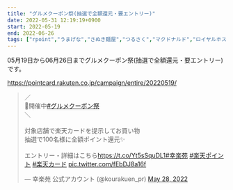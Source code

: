 ```yaml
---
title: "グルメクーポン祭(抽選で全額還元・要エントリー)"
date: 2022-05-31 12:19:19+0900
start: 2022-05-19
end: 2022-06-26
tags: ["rpoint","うまげな","さぬき麺屋","つるさく","マクドナルド","ロイヤルホスト","幸楽苑"]
---
```


05月19日から06月26日までグルメクーポン祭(抽選で全額還元・要エントリー)です。

https://pointcard.rakuten.co.jp/campaign/entire/20220519/

<blockquote class="twitter-tweet"><p lang="ja" dir="ltr">／<br>📣開催中<a href="https://twitter.com/hashtag/%E3%82%B0%E3%83%AB%E3%83%A1%E3%82%AF%E3%83%BC%E3%83%9D%E3%83%B3%E7%A5%AD?src=hash&amp;ref_src=twsrc%5Etfw">#グルメクーポン祭</a><br>＼<br><br>対象店舗で楽天カードを提示してお買い物<br>抽選で100名様に全額ポイント還元✨<br><br>エントリー・詳細はこちら<a href="https://t.co/Yt5sSquDL1">https://t.co/Yt5sSquDL1</a><a href="https://twitter.com/hashtag/%E5%B9%B8%E6%A5%BD%E8%8B%91?src=hash&amp;ref_src=twsrc%5Etfw">#幸楽苑</a> <a href="https://twitter.com/hashtag/%E6%A5%BD%E5%A4%A9%E3%83%9D%E3%82%A4%E3%83%B3%E3%83%88?src=hash&amp;ref_src=twsrc%5Etfw">#楽天ポイント</a> <a href="https://twitter.com/hashtag/%E6%A5%BD%E5%A4%A9%E3%82%AB%E3%83%BC%E3%83%89?src=hash&amp;ref_src=twsrc%5Etfw">#楽天カード</a> <a href="https://t.co/fEbDJ8a16f">pic.twitter.com/fEbDJ8a16f</a></p>&mdash; 幸楽苑 公式アカウント (@kourakuen_pr) <a href="https://twitter.com/kourakuen_pr/status/1530356034711064577?ref_src=twsrc%5Etfw">May 28, 2022</a></blockquote> <script async src="https://platform.twitter.com/widgets.js" charset="utf-8"></script>
